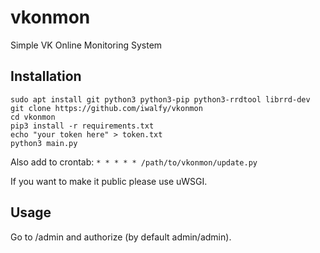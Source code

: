 # vkonmon
Simple VK Online Monitoring System
## Installation
```
sudo apt install git python3 python3-pip python3-rrdtool librrd-dev
git clone https://github.com/iwalfy/vkonmon
cd vkonmon
pip3 install -r requirements.txt
echo "your token here" > token.txt
python3 main.py
```
Also add to crontab: `* * * * * /path/to/vkonmon/update.py`

If you want to make it public please use uWSGI.
## Usage
Go to /admin and authorize (by default admin/admin).
